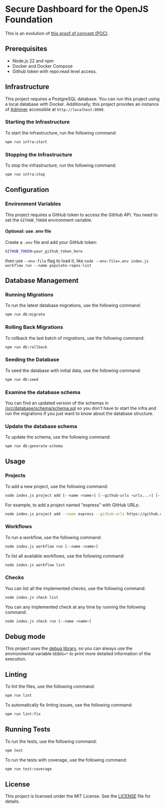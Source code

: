 # Secure Dashboard for the OpenJS Foundation

This is an evolution of [this proof of concept (POC)](https://github.com/UlisesGascon/poc-openjs-security-program-standards-dashboard).

## Prerequisites

- Node.js 22 and npm
- Docker and Docker Compose
- Github token with repo:read level access.

## Infrastructure

This project requires a PostgreSQL database. You can run this project using a local database with Docker. Additionally, this project provides an instance of [Adminer](https://www.adminer.org/) accessible at `http://localhost:8080`.


### Starting the Infrastructure

To start the infrastructure, run the following command:

```bash
npm run infra:start
```

### Stopping the Infrastructure

To stop the infrastructure, run the following command:

```bash
npm run infra:stop
```

## Configuration

### Environment Variables

This project requires a GitHub token to access the GitHub API. You need to set the `GITHUB_TOKEN` environment variable. 

#### Optional: use .env file

Create a `.env` file and add your GitHub token:

```sh
GITHUB_TOKEN=your_github_token_here
```

then use `--env-file` flag to load it, like `node --env-file=.env index.js workflow run --name populate-repos-list`


## Database Management

### Running Migrations

To run the latest database migrations, use the following command:

```bash
npm run db:migrate
```

### Rolling Back Migrations

To rollback the last batch of migrations, use the following command:

```bash
npm run db:rollback
```

### Seeding the Database

To seed the database with initial data, use the following command:

```bash
npm run db:seed
```

### Examine the database schema

You can find an updated version of the schemas in [/src/database/schema/schema.sql](src/database/schema/schema.sql) so you don't have to start the infra and run the migrations if you just want to know about the database structure.

### Update the database schema

To update the schema, use the following command:

```bash
npm run db:generate-schema
```

## Usage

### Projects

To add a new project, use the following command:

```bash
node index.js project add [--name <name>] [--github-urls <urls...>] [--category <category>]
```

For example, to add a project named "express" with GitHub URLs:

```bash
node index.js project add --name express --github-urls https://github.com/expressjs https://github.com/pillarjs https://github.com/jshttp --category impact
```

### Workflows

To run a workflow, use the following command:

```bash
node index.js workflow run [--name <name>]
```

To list all available workflows, use the following command:

```bash
node index.js workflow list
```

### Checks

You can list all the implemented checks, use the following command:

```bash
node index.js check list
```

You can any implemented check at any time by running the following command:

```bash
node index.js check run [--name <name>]
```


## Debug mode

This project uses the [debug library](https://www.npmjs.com/package/debug), so you can always use the environmental variable `DEBUG=*` to print more detailed information of the execution.


## Linting

To lint the files, use the following command:

```bash
npm run lint
```

To automatically fix linting issues, use the following command:

```bash
npm run lint:fix
```

## Running Tests

To run the tests, use the following command:

```bash
npm test
```

To run the tests with coverage, use the following command:

```bash
npm run test:coverage
```

## License

This project is licensed under the MIT License. See the [LICENSE](/LICENSE) file for details.